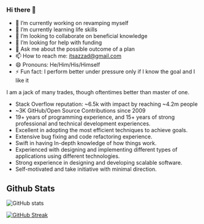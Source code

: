 ### Hi there 👋

- 🔭 I’m currently working on revamping myself
- 🌱 I’m currently learning life skills
- 👯 I’m looking to collaborate on beneficial knowledge 
- 🤔 I’m looking for help with funding
- 💬 Ask me about the possible outcome of a plan
- 📫 How to reach me: itsazzad@gmail.com
- 😄 Pronouns: He/Him/His/Himself
- ⚡ Fun fact: I perform better under pressure only if I know the goal and I like it

I am a jack of many trades, though oftentimes better than master of one.
- Stack Overflow reputation: ~6.5k with impact by reaching ~4.2m people
- ~3K GitHub/Open Source Contributions since 2009
- 19+ years of programming experience, and 15+ years of strong professional and technical development experiences.
- Excellent in adopting the most efficient techniques to achieve goals.
- Extensive bug fixing and code refactoring experience.
- Swift in having In-depth knowledge of how things work.
- Experienced with designing and implementing different types of applications using different technologies.
- Strong experience in designing and developing scalable software.
- Self-motivated and take initiative with minimal direction.

## Github Stats

![GitHub stats](https://github-readme-stats.vercel.app/api?username=itsazzad&count_private=true&show_icons=true)

[![GitHub Streak](https://github-readme-streak-stats.herokuapp.com?user=itsazzad)](https://git.io/streak-stats)
